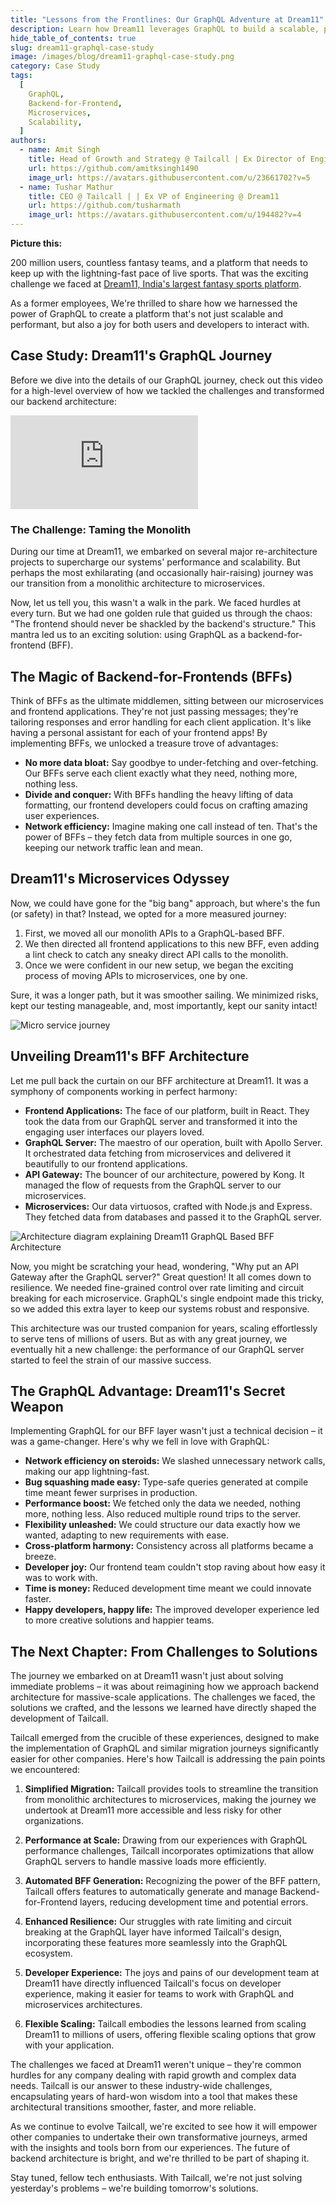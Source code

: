 ```yaml
---
title: "Lessons from the Frontlines: Our GraphQL Adventure at Dream11"
description: Learn how Dream11 leverages GraphQL to build a scalable, performant, and user-friendly fantasy sports platform.
hide_table_of_contents: true
slug: dream11-graphql-case-study
image: /images/blog/dream11-graphql-case-study.png
category: Case Study
tags:
  [
    GraphQL,
    Backend-for-Frontend,
    Microservices,
    Scalability,
  ]
authors:
  - name: Amit Singh
    title: Head of Growth and Strategy @ Tailcall | Ex Director of Engineering @ Dream11
    url: https://github.com/amitksingh1490
    image_url: https://avatars.githubusercontent.com/u/23661702?v=5
  - name: Tushar Mathur
    title: CEO @ Tailcall | | Ex VP of Engineering @ Dream11
    url: https://github.com/tusharmath
    image_url: https://avatars.githubusercontent.com/u/194482?v=4
---
```


**Picture this:**

200 million users, countless fantasy teams, and a platform that needs to keep up with the lightning-fast pace of live sports. That was the exciting challenge we faced at [Dream11, India's largest fantasy sports platform](https://www.dream11.com/).

As a former employees, We're thrilled to share how we harnessed the power of GraphQL to create a platform that's not just scalable and performant, but also a joy for both users and developers to interact with.

<!-- truncate -->

## Case Study: Dream11's GraphQL Journey

Before we dive into the details of our GraphQL journey, check out this video for a high-level overview of how we tackled the challenges and transformed our backend architecture:

<div style={{ position: 'relative', paddingBottom: '56.25%', height: 0, overflow: 'hidden', maxWidth:'100%'}}>
  <iframe
    src="https://www.youtube.com/embed/Esb7oQ0PuXw"
    frameBorder="0"
    title="Lessons for Scaling GraphQL"
    style={{ position: 'absolute', top: 0, left: 0, width: '100%', height: '100%', border: 0 }}
    allow="accelerometer; autoplay; clipboard-write; encrypted-media; gyroscope; picture-in-picture"
    allowFullScreen
    loading="lazy"
  ></iframe>
</div>

### The Challenge: Taming the Monolith

During our time at Dream11, we embarked on several major re-architecture projects to supercharge our systems' performance and scalability. But perhaps the most exhilarating (and occasionally hair-raising) journey was our transition from a monolithic architecture to microservices.

Now, let us tell you, this wasn't a walk in the park. We faced hurdles at every turn. But we had one golden rule that guided us through the chaos: "The frontend should never be shackled by the backend's structure." This mantra led us to an exciting solution: using GraphQL as a backend-for-frontend (BFF).

## The Magic of Backend-for-Frontends (BFFs)

Think of BFFs as the ultimate middlemen, sitting between our microservices and frontend applications. They're not just passing messages; they're tailoring responses and error handling for each client application. It's like having a personal assistant for each of your frontend apps! By implementing BFFs, we unlocked a treasure trove of advantages:

- **No more data bloat:** Say goodbye to under-fetching and over-fetching. Our BFFs serve each client exactly what they need, nothing more, nothing less.
- **Divide and conquer:** With BFFs handling the heavy lifting of data formatting, our frontend developers could focus on crafting amazing user experiences.
- **Network efficiency:** Imagine making one call instead of ten. That's the power of BFFs – they fetch data from multiple sources in one go, keeping our network traffic lean and mean.

## Dream11's Microservices Odyssey

Now, we could have gone for the "big bang" approach, but where's the fun (or safety) in that? Instead, we opted for a more measured journey:

1. First, we moved all our monolith APIs to a GraphQL-based BFF.
2. We then directed all frontend applications to this new BFF, even adding a lint check to catch any sneaky direct API calls to the monolith.
3. Once we were confident in our new setup, we began the exciting process of moving APIs to microservices, one by one.

Sure, it was a longer path, but it was smoother sailing. We minimized risks, kept our testing manageable, and, most importantly, kept our sanity intact!

![Micro service journey](../static/images/blog/monolith-to-microservices.png)

## Unveiling Dream11's BFF Architecture

Let me pull back the curtain on our BFF architecture at Dream11. It was a symphony of components working in perfect harmony:

- **Frontend Applications:** The face of our platform, built in React. They took the data from our GraphQL server and transformed it into the engaging user interfaces our players loved.
- **GraphQL Server:** The maestro of our operation, built with Apollo Server. It orchestrated data fetching from microservices and delivered it beautifully to our frontend applications.
- **API Gateway:** The bouncer of our architecture, powered by Kong. It managed the flow of requests from the GraphQL server to our microservices.
- **Microservices:** Our data virtuosos, crafted with Node.js and Express. They fetched data from databases and passed it to the GraphQL server.

![Architecture diagram explaining Dream11 GraphQL Based BFF Architecture](../static/images/blog/dream11_bff.png)

Now, you might be scratching your head, wondering, "Why put an API Gateway after the GraphQL server?" Great question! It all comes down to resilience. We needed fine-grained control over rate limiting and circuit breaking for each microservice. GraphQL's single endpoint made this tricky, so we added this extra layer to keep our systems robust and responsive.

This architecture was our trusted companion for years, scaling effortlessly to serve tens of millions of users. But as with any great journey, we eventually hit a new challenge: the performance of our GraphQL server started to feel the strain of our massive success.

## The GraphQL Advantage: Dream11's Secret Weapon

Implementing GraphQL for our BFF layer wasn't just a technical decision – it was a game-changer. Here's why we fell in love with GraphQL:

- **Network efficiency on steroids:** We slashed unnecessary network calls, making our app lightning-fast.
- **Bug squashing made easy:** Type-safe queries generated at compile time meant fewer surprises in production.
- **Performance boost:** We fetched only the data we needed, nothing more, nothing less. Also reduced multiple round trips to the server.
- **Flexibility unleashed:** We could structure our data exactly how we wanted, adapting to new requirements with ease.
- **Cross-platform harmony:** Consistency across all platforms became a breeze.
- **Developer joy:** Our frontend team couldn't stop raving about how easy it was to work with.
- **Time is money:** Reduced development time meant we could innovate faster.
- **Happy developers, happy life:** The improved developer experience led to more creative solutions and happier teams.

## The Next Chapter: From Challenges to Solutions

The journey we embarked on at Dream11 wasn't just about solving immediate problems – it was about reimagining how we approach backend architecture for massive-scale applications. The challenges we faced, the solutions we crafted, and the lessons we learned have directly shaped the development of Tailcall.

Tailcall emerged from the crucible of these experiences, designed to make the implementation of GraphQL and similar migration journeys significantly easier for other companies. Here's how Tailcall is addressing the pain points we encountered:

1. **Simplified Migration:** Tailcall provides tools to streamline the transition from monolithic architectures to microservices, making the journey we undertook at Dream11 more accessible and less risky for other organizations.

2. **Performance at Scale:** Drawing from our experiences with GraphQL performance challenges, Tailcall incorporates optimizations that allow GraphQL servers to handle massive loads more efficiently.

3. **Automated BFF Generation:** Recognizing the power of the BFF pattern, Tailcall offers features to automatically generate and manage Backend-for-Frontend layers, reducing development time and potential errors.

4. **Enhanced Resilience:** Our struggles with rate limiting and circuit breaking at the GraphQL layer have informed Tailcall's design, incorporating these features more seamlessly into the GraphQL ecosystem.

5. **Developer Experience:** The joys and pains of our development team at Dream11 have directly influenced Tailcall's focus on developer experience, making it easier for teams to work with GraphQL and microservices architectures.

6. **Flexible Scaling:** Tailcall embodies the lessons learned from scaling Dream11 to millions of users, offering flexible scaling options that grow with your application.

The challenges we faced at Dream11 weren't unique – they're common hurdles for any company dealing with rapid growth and complex data needs. Tailcall is our answer to these industry-wide challenges, encapsulating years of hard-won wisdom into a tool that makes these architectural transitions smoother, faster, and more reliable.

As we continue to evolve Tailcall, we're excited to see how it will empower other companies to undertake their own transformative journeys, armed with the insights and tools born from our experiences. The future of backend architecture is bright, and we're thrilled to be part of shaping it.

Stay tuned, fellow tech enthusiasts. With Tailcall, we're not just solving yesterday's problems – we're building tomorrow's solutions.
